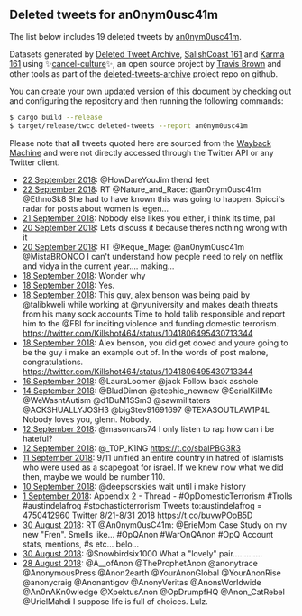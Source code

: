 ## Deleted tweets for an0nym0usc41m

The list below includes 19 deleted tweets by
[an0nym0usc41m](https://twitter.com/an0nym0usc41m).



Datasets generated by [Deleted Tweet Archive](https://twitter.com/deletedtweet161), 
[SalishCoast 161](https://twitter.com/SalishCoastA) and [Karma 161](https://twitter.com/KarmaOneSixOne) 
using ✨[cancel-culture](https://github.com/travisbrown/cancel-culture)✨, an open source project by 
[Travis Brown](https://twitter.com/travisbrown) and other tools as part of the 
[deleted-tweets-archive](https://github.com/salcoast/deleted-tweets-archive/) project repo on github.

You can create your own updated version of this document by checking out and configuring the
repository and then running the following commands:

```bash
$ cargo build --release
$ target/release/twcc deleted-tweets --report an0nym0usc41m
```

Please note that all tweets quoted here are sourced from the
[Wayback Machine](https://web.archive.org) and were not directly accessed through the Twitter API or
any Twitter client.

* [22 September 2018](https://web.archive.org/web/20180922024808/https://twitter.com/an0nym0usc41m/status/1043331081573941250): @HowDareYouJim thend feet
* [22 September 2018](https://web.archive.org/web/20180922020016/https://twitter.com/an0nym0usc41m/status/1043319035558092806): RT @Nature_and_Race: @an0nym0usc41m @EthnoSk8 She had to have known this was going to happen. Spicci's radar for posts about women is legen…
* [21 September 2018](https://web.archive.org/web/20180921112805/https://twitter.com/an0nym0usc41m/status/1043099543427014657): Nobody else likes you either, i think its time, pal
* [20 September 2018](https://web.archive.org/web/20180920195221/https://twitter.com/an0nym0usc41m/status/1042864058440011776): Lets discuss it because theres nothing wrong with it
* [20 September 2018](https://web.archive.org/web/20180920011058/https://twitter.com/an0nym0usc41m/status/1042581853067272194): RT @Keque_Mage: @an0nym0usc41m @MistaBRONCO I can't understand how people need to rely on netflix and vidya in the current year.... making…
* [18 September 2018](https://web.archive.org/web/20180918164858/https://twitter.com/an0nym0usc41m/status/1042072253389840389): Wonder why
* [18 September 2018](https://web.archive.org/web/20180918164858/https://twitter.com/an0nym0usc41m/status/1042072253389840389): Yes.
* [18 September 2018](https://web.archive.org/web/20180918164858/https://twitter.com/an0nym0usc41m/status/1042072253389840389): This guy, alex benson was being paid by  @talibkweli  while working at  @nyuniversity  and makes death threats from his many sock accounts  Time to hold talib responsible and report him to the  @FBI  for inciting violence and funding domestic terrorism. https://twitter.com/Killshot464/status/1041806495430713344
* [18 September 2018](https://web.archive.org/web/20180918113116/https://twitter.com/an0nym0usc41m/status/1042012718096691200): Alex benson, you did get doxed and youre going to be the guy i make an example out of.  In the words of post malone, congratulations. https://twitter.com/Killshot464/status/1041806495430713344
* [16 September 2018](https://web.archive.org/web/20180916025504/https://twitter.com/an0nym0usc41m/status/1041158499223396352): @LauraLoomer @jack Follow back asshole
* [14 September 2018](https://web.archive.org/web/20180914181257/https://twitter.com/an0nym0usc41m/status/1040664716408971264): @BludDimon @stephie_newnew @SerialKillMe @WeWasntAutism @d1DuM1SSm3 @sawmilltaters @ACKSHUALLYJOSH3 @bigStev91691697 @TEXASOUTLAW1P4L Nobody loves you, glenn. Nobody.
* [12 September 2018](https://web.archive.org/web/20180912165148/https://twitter.com/an0nym0usc41m/status/1039919518594854918): @masoncars74 I only listen to rap how can i be hateful?
* [12 September 2018](https://web.archive.org/web/20180912013415/https://twitter.com/an0nym0usc41m/status/1039688609585147904): @_T0P_K1NG https://t.co/sbaIPBG3R3
* [11 September 2018](https://web.archive.org/web/20180912050914/https://twitter.com/an0nym0usc41m/status/1039596843695595525): 9/11 unified an entire country in hatred of islamists who were used as a scapegoat for israel.  If we knew now what we did then, maybe we would be number 110.
* [10 September 2018](https://web.archive.org/web/20180910232247/https://twitter.com/an0nym0usc41m/status/1039293137032826880): @deepsorskies wait until i make history
* [ 1 September 2018](https://web.archive.org/web/20180901022940/https://twitter.com/An0nym0usC41m/status/1035716289136926720): Appendix 2 - Thread - #OpDomesticTerrorism #Trolls #austindelafrog #stochasticterrorism  Tweets to:austindelafrog = 4750412960 Twitter 8/21-8/31 2018  https://t.co/buvwPOoB5D
* [30 August 2018](https://web.archive.org/web/20180830201743/https://twitter.com/An0nym0usC41m/status/1035260296967929856): RT @An0nym0usC41m: @ErieMom Case Study on my new "Fren".  Smells like... #OpQAnon #WarOnQAnon #OpQ  Account stats, mentions, #s etc... belo…
* [30 August 2018](https://web.archive.org/web/20180830164807/https://twitter.com/An0nym0usC41m/status/1035207549421805568): @Snowbirdsix1000 What a "lovely" pair.............
* [28 August 2018](https://web.archive.org/web/20180828230645/https://twitter.com/An0nym0usC41m/status/1034578059859570688): @A__ofAnon @TheProphetAnon @anonytrace @AnonymousPress @Anon2earth @YourAnonGlobal @YourAnonRise @anonycraig @Anonantigov @AnonyVeritas @AnonsWorldwide @An0nAKn0wledge @XpektusAnon @OpDrumpfHQ @Anon_CatRebel @UrielMahdi I suppose life is full of choices. Lulz.
